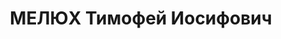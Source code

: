 ---
title: МЕЛЮХ Тимофей Иосифович
description: "Преподаватель Аз.ИМЛ. Прож.: Аз.ССР, г.Баку.\n Арестован в 1937\n Приговор:\
  \ ВК ВС СССР, 13.10.1937 - ВМН\n Расстрелян 13.10.1937\n Источники: Сталинский список\
  \ от 03.10.1937 (Аз.ССР, Кат.1)| Личное дело (АПД УДПАР, ф.19, оп.11, д.217, лл.1,3)"
---